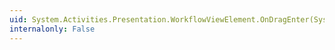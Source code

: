 ```yaml
---
uid: System.Activities.Presentation.WorkflowViewElement.OnDragEnter(System.Windows.DragEventArgs)
internalonly: False
---
```

